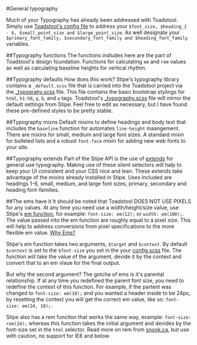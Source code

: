 #General typography

Much of your Typography has already been addressed with Toadstool. Simply use [Toadstool's config file](http://goo.gl/PqQSK) to address your `$font_size, $heading_1 - 6, $small_point_size and $large_point_size`. As well designate your `$primary_font_family, $secondary_font_family and $heading_font_family` variables.

##Typography functions
The functions indludes here are the part of Toadstool's design foundation. Functions for calculating `em` and `rem` values as well as calculating baseline heights for vertical rhythm. 

##Typography defaults
How does this work? Stipe's typography library contains a `_default.scss` file that is carried into the Toadstool project via the [_typograhy.scss](http://goo.gl/1YrDS) file. This file contains the basic bootstrap stylings for `html`, `h1-h6`, `p`, `b`, and `a` tags. Toadstool's [_typography.scss](http://goo.gl/d9yvC) file will mirror the default settings from Stipe. Feel free to edit as necessary, but I have found these pre-defined styles to be pretty stable. 

##Typography mixns
Default mixins to define headings and body text that includes the `baseline` function for automates `line-height` maangement. There are mixins for small, medium and large font sizes. A standard mixin for bulleted lists and a robust `font-face` mixin for adding new web fonts to your site.

##Typography extends
Part of the Stipe API is the use of [extends](http://goo.gl/iJfy9) for general use typography. Making use of these silent selectors will halp to keep your UI consistent and your CSS nice and lean. These extends take advantage of the mixins already installed in Stipe. Uses included are headings 1-6, small, medium, and large font sizes, primary, secondary and heading font-families.

##The ems have it
It should be noted that Toadstool DOES NOT USE PIXELS for any values. At any time you need use a width/height/size value, use Stipe's [em function](http://goo.gl/rK2Ae), for example: `font-size: em(12);` or `width: em(100);`. The value passed into the em function are roughly equal to a pixel size. This will help to address conversions from pixel specifications to the more flexible em value. [Why Ems?](http://css-tricks.com/why-ems/)

Stipe's em function takes two arguments, `$target` and `$context`. By default `$context` is set to the `$font-size` you set in the your [config.scss](http://goo.gl/PqQSK) file. The function will take the value of the argument, devide it by the context and convert that to an em vlaue for the final output.

But why the second argument? The gotcha of ems is it's parental relationship. If at any time you redefined the parent font size, you need to redefine the context of this function. For example, if the partent was changed to `font-size: em(18);` and you wanted a header inside to be 24px, by resetting the context you will get the correct em value, like so: `font-size: em(24, 18);`.

Stipe also has a rem funciton that works the same way, example: `font-size: rem(24);` whereas this function takes the initial argument and devides by the font-size set in the `html` selector. Read more on rem from [snook.ca](http://goo.gl/85fhM), but use with caution, no support for IE8 and below.